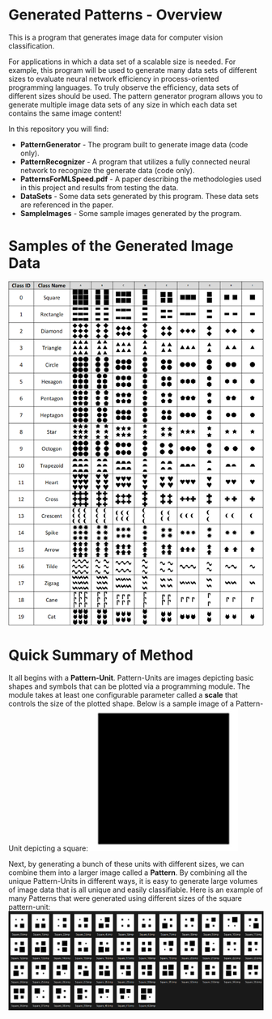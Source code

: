 # Generated Patterns - Overview
This is a program that generates image data for computer vision classification. 

For applications in which a data set of a scalable size is needed. For example, this program will be used to generate many data sets of different sizes to evaluate neural network efficiency in process-oriented programming languages. To truly observe the efficiency, data sets of different sizes should be used. The pattern generator program allows you to generate multiple image data sets of any size in which each data set contains the same image content! 

In this repository you will find:
 * **PatternGenerator** - The program built to generate image data (code only).
 * **PatternRecognizer** - A program that utilizes a fully connected neural network to recognize the generate data (code only).
 * **PatternsForMLSpeed.pdf** - A paper describing the methodologies used in this project and results from testing the data.
 * **DataSets** - Some data sets generated by this program. These data sets are referenced in the paper.
 * **SampleImages** - Some sample images generated by the program. 

# Samples of the Generated Image Data
![Sample images from the generated data set using all 20 programmed classes.](SampleImages/CompleteSampleData.png)

# Quick Summary of Method
It all begins with a **Pattern-Unit**. Pattern-Units are images depicting basic shapes and symbols that can be plotted via a programming module. The module takes at least one configurable parameter called a **scale** that controls the size of the plotted shape. Below is a sample image of a Pattern-Unit depicting a square:
![Square Pattern-Unit](SampleImages/square_unit.png)

Next, by generating a bunch of these units with different sizes, we can combine them into a larger image called a **Pattern**. By combining all the unique Pattern-Units in different ways, it is easy to generate large volumes of image data that is all unique and easily classifiable. Here is an example of many Patterns that were generated using different sizes of the square pattern-unit:
![Square Pattern-Unit](SampleImages/squares.png)
